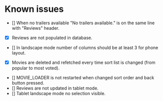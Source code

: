 # Known issues 

- [] When no trailers available "No trailers available." is on the same line with "Reviews" header.
- [x] Reviews are not populated in database.
- [] In landscape mode number of columns should be at least 3 for phone layout.
- [x] Movies are deleted and refetched every time sort list is changed (from popular to most voted).
- [] MOVIE_LOADER is not restarted when changed sort order and back button pressed.
- [] Reviews are not updated in tablet mode.
- [] Tablet landscape mode no selection visible.

